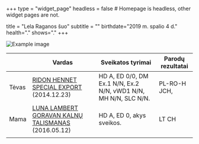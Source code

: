 +++
type = "widget_page"
headless = false  # Homepage is headless, other widget pages are not.

title = "Lela Raganos šuo" 
subtitle = ""
birthdate="2019 m. spalio 4 d."
health="."
shows="."
+++

![Example image](/img/003.jpg)

|     | Vardas           | Sveikatos tyrimai      |Parodų rezultatai      |
|-----|------------|-------|------|
|Tėvas|[RIDON HENNET SPECIAL EXPORT](#gallery-gallery-2) (2014.12.23)|HD A, ED 0/0, DM Ex.1 N/N, Ex.2 N/N, vWD1 N/N, MH N/N, SLC N/N.|PL-RO-H JCH,|        
|Mama|[LUNA LAMBERT GORAVAN KALNŲ TALISMANAS](#gallery-gallery-3) (2016.05.12)|HD A, ED 0, akys sveikos.|LT CH| 
||
